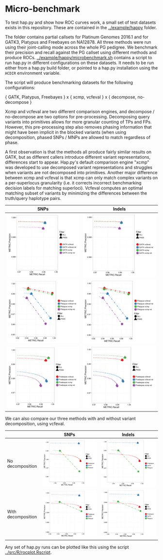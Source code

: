 # Micro-benchmark

To test hap.py and show how ROC curves work, a small set of test
datasets exists in this repository. These are contained in the [../example/happy]()
folder.

The folder contains partial callsets for Platinum Genomes 2016.1 and for
GATK3, Platypus and Freebayes on NA12878. All three methods were run using
their joint-calling mode across the whole PG pedigree. We benchmark
their precision and recall against the PG callset using different methods
and produce ROCs. [../example/happy/microbenchmark.sh]() contains a script to
run hap.py in different configurations on these datasets. It needs to be
run either from a hap.py build folder, or pointed to a hap.py installation
using the `HCDIR` environment variable.

The script will produce benchmarking datasets for the following configurations:

{ GATK, Platypus, Freebayes } x { xcmp, vcfeval } x { decompose, no-decompose }

Xcmp and vcfeval are two different comparison engines, and decompose /
no-decompose are two options for pre-processing. Decomposing query variants
into primitives allows for more granular counting of TPs and FPs. However,
this pre-processing step also removes phasing information that might have
been implicit in the blocked variants (when using decomposition, phased SNPs
 / MNPs are allowed to match regardless of phase.

A first observation is that the methods all produce fairly similar results on GATK,
but as different callers introduce different variant representations, differences
start to appear. Hap.py's default comparison engine "xcmp" was developed to use
decomposed variant representations and struggles when variants are not decomposed
into primitives. Another major difference between xcmp and vcfeval is that xcmp
can only match complex variants on a per-superlocus granularity (i.e. it corrects
incorrect benchmarking decision labels for matching superloci). Vcfeval computes
an optimal matching subset of variants by minimizing the differences between the
truth/query haplotype pairs.

| SNPs                         | Indels                       |
|------------------------------|------------------------------|
| ![microbench_GATK.SNP.png](microbench_GATK.SNP.png) | ![microbench_GATK.SNP.png](microbench_GATK.SNP.png) |
| ![microbench_Platypus.SNP.png](microbench_Platypus.SNP.png) | ![microbench_Platypus.SNP.png](microbench_Platypus.SNP.png) |
| ![microbench_Freebayes.SNP.png](microbench_Freebayes.SNP.png) | ![microbench_Freebayes.SNP.png](microbench_Freebayes.SNP.png) |

We can also compare our three methods with and without variant decomposition, using
vcfeval.

| | SNPs                         | Indels                       |
|-----|------------------------------|------------------------------|
| No decomposition | ![microbench_callers_nve.SNP.png](microbench_callers_nve.SNP.png) | ![microbench_callers_nve.SNP.png](microbench_callers_nve.SNP.png) |
| With decomposition | ![microbench_callers_ve.SNP.png](microbench_callers_ve.SNP.png) | ![microbench_callers_ve.SNP.png](microbench_callers_ve.SNP.png) |

Any set of hap.py runs can be plotted like this using the script
[../src/R/rocplot.Rscript]().
